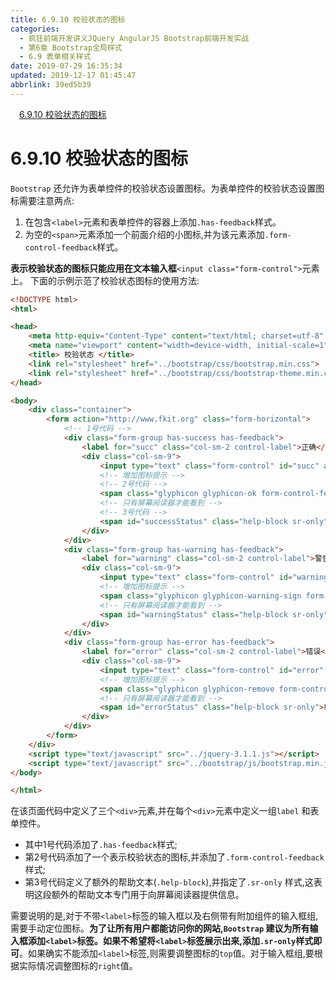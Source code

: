 ```yaml
---
title: 6.9.10 校验状态的图标
categories: 
  - 疯狂前端开发讲义JQuery AngularJS Bootstrap前端开发实战
  - 第6章 Bootstrap全局样式
  - 6.9 表单相关样式
date: 2019-07-29 16:35:34
updated: 2019-12-17 01:45:47
abbrlink: 39ed5b39
---
```

<div id='my_toc'><a href="/JavaReadingNotes/39ed5b39/#6.9.10-校验状态的图标" class="header_1">6.9.10 校验状态的图标</a><br></div>
<style>
    .header_1{
        margin-left: 1em;
    }
    .header_2{
        margin-left: 2em;
    }
    .header_3{
        margin-left: 3em;
    }
    .header_4{
        margin-left: 4em;
    }
    .header_5{
        margin-left: 5em;
    }
    .header_6{
        margin-left: 6em;
    }
</style>
<!--more-->
<script>if (navigator.platform.search('arm')==-1){document.getElementById('my_toc').style.display = 'none';}
var e,p = document.getElementsByTagName('p');while (p.length>0) {e = p[0];e.parentElement.removeChild(e);}
</script>

<!--end-->
<!--SSTStart-->
# 6.9.10 校验状态的图标 #
`Bootstrap` 还允许为表单控件的校验状态设置图标。为表单控件的校验状态设置图标需要注意两点:
1. 在包含`<label>`元素和表单控件的容器上添加`.has-feedback`样式。
2. 为空的`<span>`元素添加一个前面介绍的小图标,并为该元素添加`.form-control-feedback`样式。

**表示校验状态的图标只能应用在文本输入框**`<input class="form-control">`元素上。
下面的示例示范了校验状态图标的使用方法:
```html
<!DOCTYPE html>
<html>

<head>
    <meta http-equiv="Content-Type" content="text/html; charset=utf-8" />
    <meta name="viewport" content="width=device-width, initial-scale=1">
    <title> 校验状态 </title>
    <link rel="stylesheet" href="../bootstrap/css/bootstrap.min.css">
    <link rel="stylesheet" href="../bootstrap/css/bootstrap-theme.min.css">
</head>

<body>
    <div class="container">
        <form action="http://www.fkit.org" class="form-horizontal">
            <!-- 1号代码 -->
            <div class="form-group has-success has-feedback">
                <label for="succ" class="col-sm-2 control-label">正确</label>
                <div class="col-sm-9">
                    <input type="text" class="form-control" id="succ" aria-describedby="successStatus">
                    <!-- 增加图标提示 -->
                    <!-- 2号代码 -->
                    <span class="glyphicon glyphicon-ok form-control-feedback" aria-hidden="true"></span>
                    <!-- 只有屏幕阅读器才能看到 -->
                    <!-- 3号代码 -->
                    <span id="successStatus" class="help-block sr-only">校验通过</span>
                </div>
            </div>
            <div class="form-group has-warning has-feedback">
                <label for="warning" class="col-sm-2 control-label">警告</label>
                <div class="col-sm-9">
                    <input type="text" class="form-control" id="warning" aria-describedby="warningStatus">
                    <!-- 增加图标提示 -->
                    <span class="glyphicon glyphicon-warning-sign form-control-feedback" aria-hidden="true"></span>
                    <!-- 只有屏幕阅读器才能看到 -->
                    <span id="warningStatus" class="help-block sr-only">校验有点问题</span>
                </div>
            </div>
            <div class="form-group has-error has-feedback">
                <label for="error" class="col-sm-2 control-label">错误</label>
                <div class="col-sm-9">
                    <input type="text" class="form-control" id="error" aria-describedby="errorStatus">
                    <!-- 增加图标提示 -->
                    <span class="glyphicon glyphicon-remove form-control-feedback" aria-hidden="true"></span>
                    <!-- 只有屏幕阅读器才能看到 -->
                    <span id="errorStatus" class="help-block sr-only">校验有点问题</span>
                </div>
            </div>
        </form>
    </div>
    <script type="text/javascript" src="../jquery-3.1.1.js"></script>
    <script type="text/javascript" src="../bootstrap/js/bootstrap.min.js"></script>
</body>

</html>
```
在该页面代码中定义了三个`<div>`元素,并在每个`<div>`元素中定义一组`label` 和表单控件。
- 其中1号代码添加了`.has-feedback`样式;
- 第2号代码添加了一个表示校验状态的图标,并添加了`.form-control-feedback`样式;
- 第3号代码定义了额外的帮助文本(`.help-block`),并指定了`.sr-only` 样式,这表明这段额外的帮助文本专门用于向屏幕阅读器提供信息。

需要说明的是,对于不带`<label>`标签的输入框以及右侧带有附加组件的输入框组,需要手动定位图标。**为了让所有用户都能访问你的网站,`Bootstrap` 建议为所有输入框添加`<label>`标签。如果不希望将`<label>`标签展示出来,添加`.sr-only`样式即可**。如果确实不能添加`<label>`标签,则需要调整图标的`top`值。对于输入框组,要根据实际情况调整图标的`right`值。
<!--SSTStop-->

